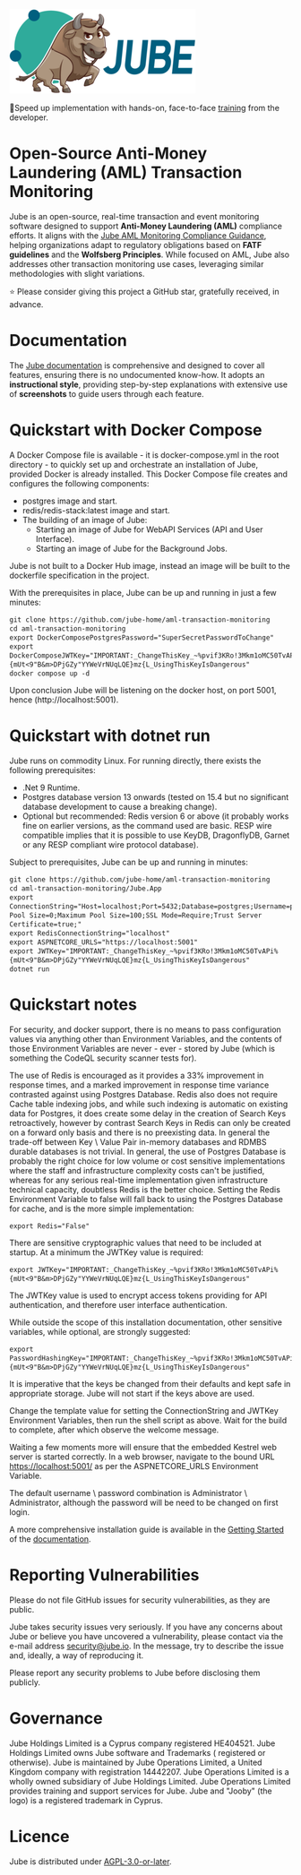 ![Image](logo.png)

🚀Speed up implementation with hands-on, face-to-face [training](https://www.jube.io/training) from the developer.

# Open-Source Anti-Money Laundering (AML) Transaction Monitoring

Jube is an open-source, real-time transaction and event monitoring software designed to support **Anti-Money
Laundering (AML)** compliance efforts. It aligns with
the [Jube AML Monitoring Compliance Guidance](https://jube.io/JubeAMLMonitoringComplianceGuidance.pdf), helping
organizations adapt to regulatory obligations based on **FATF guidelines** and the **Wolfsberg Principles**. While
focused on AML, Jube also addresses other transaction monitoring use cases, leveraging similar methodologies with slight
variations.

⭐ Please consider giving this project a GitHub star, gratefully received, in advance.

# Documentation

The [Jube documentation](https://jube-home.github.io/aml-transaction-monitoring) is comprehensive and designed to cover all features, ensuring
there is no undocumented know-how. It adopts an **instructional style**, providing step-by-step explanations with
extensive use of **screenshots** to guide users through each feature.

# Quickstart with Docker Compose

A Docker Compose file is available - it is docker-compose.yml in the root directory - to quickly set up and orchestrate
an installation of Jube, provided Docker is already
installed. This Docker Compose file creates and configures the following components:

* postgres image and start.
* redis/redis-stack:latest image and start.
* The building of an image of Jube:
    * Starting an image of Jube for WebAPI Services (API and User Interface).
    * Starting an image of Jube for the Background Jobs.

Jube is not built to a Docker Hub image, instead an image will be built to the dockerfile specification in the project.

With the prerequisites in place, Jube can be up and running in just a few minutes:

```shell
git clone https://github.com/jube-home/aml-transaction-monitoring
cd aml-transaction-monitoring
export DockerComposePostgresPassword="SuperSecretPasswordToChange"
export DockerComposeJWTKey="IMPORTANT:_ChangeThisKey_~%pvif3KRo!3Mkm1oMC50TvAPi%{mUt<9"B&m>DPjGZy"YYWeVrNUqLQE}mz{L_UsingThisKeyIsDangerous"
docker compose up -d
```

Upon conclusion Jube will be listening on the docker host, on port 5001, hence (http://localhost:5001).

# Quickstart with dotnet run

Jube runs on commodity Linux. For running directly, there exists the following prerequisites:

* .Net 9 Runtime.
* Postgres database version 13 onwards (tested on 15.4 but no significant database development to cause a breaking
  change).
* Optional but recommended: Redis version 6 or above (it probably works fine on earlier versions, as the command used
  are basic. RESP
  wire compatible implies that it is possible to use KeyDB, DragonflyDB, Garnet or any RESP compliant wire protocol
  database).

Subject to prerequisites, Jube can be up and running in minutes:

```shell
git clone https://github.com/jube-home/aml-transaction-monitoring
cd aml-transaction-monitoring/Jube.App
export ConnectionString="Host=localhost;Port=5432;Database=postgres;Username=postgres;Password=SuperSecretPasswordToChange;Pooling=true;Minimum Pool Size=0;Maximum Pool Size=100;SSL Mode=Require;Trust Server Certificate=true;"
export RedisConnectionString="localhost"
export ASPNETCORE_URLS="https://localhost:5001"
export JWTKey="IMPORTANT:_ChangeThisKey_~%pvif3KRo!3Mkm1oMC50TvAPi%{mUt<9"B&m>DPjGZy"YYWeVrNUqLQE}mz{L_UsingThisKeyIsDangerous"
dotnet run
```

# Quickstart notes

For security, and docker support, there is no means to pass configuration values via anything other than Environment
Variables, and the
contents of those Environment Variables are never - ever - stored by Jube (which is something the CodeQL security
scanner tests for).

The use of Redis is encouraged as it provides a 33% improvement in response times, and a marked improvement in response
time variance contrasted against using Postgres Database. Redis also does not require Cache table indexing jobs, and
while such indexing is automatic on existing data for Postgres, it does create some delay in the creation of Search Keys
retroactively, however by contrast Search Keys in Redis can only be created on a forward only basis and there is no
preexisting data. In general the trade-off between Key \ Value Pair in-memory databases and RDMBS durable databases is
not
trivial. In general, the use of Postgres Database is probably the right choice for low volume or cost sensitive
implementations
where the staff and infrastructure complexity costs can't be justified, whereas for any serious real-time implementation
given infrastructure technical capacity, doubtless Redis is the better choice. Setting the Redis Environment Variable to
false will fall back to using the Postgres Database for cache, and is the more simple implementation:

```shell
export Redis="False"
```

There are sensitive cryptographic values that need to be included at startup. At a minimum the JWTKey value is required:

```shell
export JWTKey="IMPORTANT:_ChangeThisKey_~%pvif3KRo!3Mkm1oMC50TvAPi%{mUt<9"B&m>DPjGZy"YYWeVrNUqLQE}mz{L_UsingThisKeyIsDangerous"
```

The JWTKey value is used to encrypt access tokens providing for API authentication, and therefore user interface
authentication.

While outside the scope of this installation documentation, other sensitive variables, while optional, are strongly
suggested:

```shell
export PasswordHashingKey="IMPORTANT:_ChangeThisKey_~%pvif3KRo!3Mkm1oMC50TvAPi%{mUt<9"B&m>DPjGZy"YYWeVrNUqLQE}mz{L_UsingThisKeyIsDangerous"
```

It is imperative that the keys be changed from their defaults and kept safe in appropriate storage. Jube will not start
if the keys above are used.

Change the template value for setting the ConnectionString and JWTKey Environment Variables, then run the shell script
as above. Wait for the build to complete, after which observe the welcome message.

Waiting a few moments more will ensure that the embedded Kestrel web server is started correctly. In a web browser,
navigate to the bound URL [https://localhost:5001/](https://localhost:5001/) as per the ASPNETCORE_URLS Environment
Variable.

The default username \ password combination is Administrator \ Administrator, although the password will be need to be
changed on first login.

A more comprehensive installation guide is available in
the [Getting Started](https://jube-home.github.io/aml-transaction-monitoring/GettingStarted) of
the [documentation](https://jube-home.github.io/aml-transaction-monitoring).

# Reporting Vulnerabilities

Please do not file GitHub issues for security vulnerabilities, as they are public.

Jube takes security issues very seriously. If you have any concerns about Jube or believe you have uncovered a
vulnerability, please contact via the e-mail address security@jube.io. In the message, try to describe the issue and,
ideally, a way of reproducing it.

Please report any security problems to Jube before disclosing them publicly.

# Governance

Jube Holdings Limited is a Cyprus company registered HE404521. Jube Holdings Limited owns Jube software and Trademarks (
registered or otherwise). Jube is maintained by Jube Operations Limited, a United Kingdom company with registration 14442207. 
Jube Operations Limited is a wholly owned subsidiary of Jube Holdings Limited. Jube Operations Limited 
provides training and support services for Jube. Jube and "Jooby" (the logo) is a registered trademark in Cyprus.

# Licence

Jube is distributed under [AGPL-3.0-or-later](https://www.gnu.org/licenses/agpl-3.0.txt).